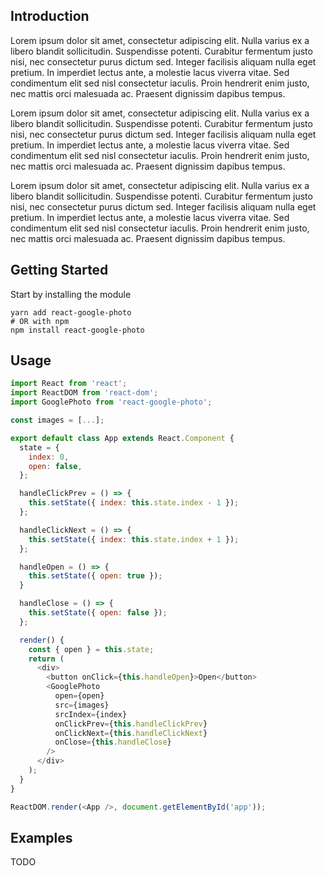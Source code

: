## Introduction

Lorem ipsum dolor sit amet, consectetur adipiscing elit. Nulla
varius ex a libero blandit sollicitudin. Suspendisse potenti.
Curabitur fermentum justo nisi, nec consectetur purus dictum
sed. Integer facilisis aliquam nulla eget pretium. In
imperdiet lectus ante, a molestie lacus viverra vitae. Sed
condimentum elit sed nisl consectetur iaculis. Proin hendrerit
enim justo, nec mattis orci malesuada ac. Praesent dignissim
dapibus tempus.

Lorem ipsum dolor sit amet, consectetur adipiscing elit. Nulla
varius ex a libero blandit sollicitudin. Suspendisse potenti.
Curabitur fermentum justo nisi, nec consectetur purus dictum
sed. Integer facilisis aliquam nulla eget pretium. In
imperdiet lectus ante, a molestie lacus viverra vitae. Sed
condimentum elit sed nisl consectetur iaculis. Proin hendrerit
enim justo, nec mattis orci malesuada ac. Praesent dignissim
dapibus tempus.

Lorem ipsum dolor sit amet, consectetur adipiscing elit. Nulla
varius ex a libero blandit sollicitudin. Suspendisse potenti.
Curabitur fermentum justo nisi, nec consectetur purus dictum
sed. Integer facilisis aliquam nulla eget pretium. In
imperdiet lectus ante, a molestie lacus viverra vitae. Sed
condimentum elit sed nisl consectetur iaculis. Proin hendrerit
enim justo, nec mattis orci malesuada ac. Praesent dignissim
dapibus tempus.

## Getting Started

Start by installing the module

```
yarn add react-google-photo
# OR with npm
npm install react-google-photo
```

## Usage

```javascript
import React from 'react';
import ReactDOM from 'react-dom';
import GooglePhoto from 'react-google-photo';

const images = [...];

export default class App extends React.Component {
  state = {
    index: 0,
    open: false,
  };

  handleClickPrev = () => {
    this.setState({ index: this.state.index - 1 });
  };

  handleClickNext = () => {
    this.setState({ index: this.state.index + 1 });
  };

  handleOpen = () => {
    this.setState({ open: true });
  }

  handleClose = () => {
    this.setState({ open: false });
  };

  render() {
    const { open } = this.state;
    return (
      <div>
        <button onClick={this.handleOpen}>Open</button>
        <GooglePhoto
          open={open}
          src={images}
          srcIndex={index}
          onClickPrev={this.handleClickPrev}
          onClickNext={this.handleClickNext}
          onClose={this.handleClose}
        />
      </div>
    );
  }
}

ReactDOM.render(<App />, document.getElementById('app'));
```

## Examples

TODO
